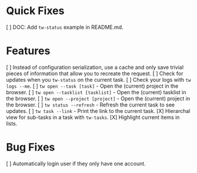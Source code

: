 # Quick Fixes
[ ] DOC: Add `tw-status` example in README.md.

# Features
[ ] Instead of configuration serialization, use a cache and only save trivial pieces
    of information that allow you to recreate the request.
[ ] Check for updates when you `tw-status` on the current task.
[ ] Check your logs with `tw logs --me`.
[ ] `tw open --task [task]` - Open the (current) project in the browser.
[ ] `tw open --tasklist [tasklist]` - Open the (current) tasklist in the browser.
[ ] `tw open --project [project]` - Open the (current) project in the browser.
[ ] `tw status --refresh` - Refresh the current task to see updates.
[ ] `tw task --link` - Print the link to the current task.
[X] Hierarchal view for sub-tasks in a task with `tw-tasks`.
[X] Highlight current items in lists.

# Bug Fixes
[ ] Automatically login user if they only have one account.

